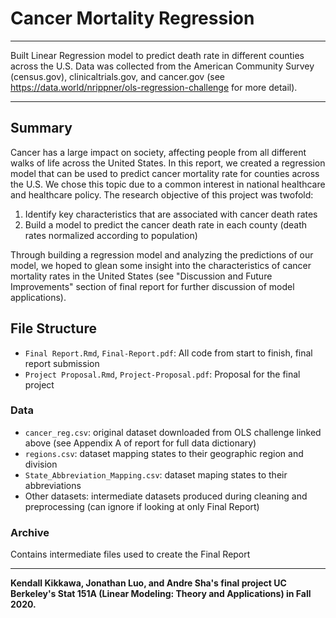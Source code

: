 # Cancer Mortality Regression

---

Built Linear Regression model to predict death rate in different counties across the U.S. Data was collected from the American Community Survey (census.gov), clinicaltrials.gov, and cancer.gov (see https://data.world/nrippner/ols-regression-challenge for more detail).

---

## Summary

Cancer has a large impact on society, affecting people from all different walks of life across the United States. In this report, we created a regression model that can be used to predict cancer mortality rate for counties across the U.S.  We chose this topic due to a common interest in national healthcare and healthcare policy.  The research objective of this project was twofold:

1. Identify key characteristics that are associated with cancer death rates
2. Build a model to predict the cancer death rate in each county (death rates normalized according to population)

Through building a regression model and analyzing the predictions of our model, we hoped to glean some insight into the characteristics of cancer mortality rates in the United States (see "Discussion and Future Improvements" section of final report for further discussion of model applications).

## File Structure

- `Final Report.Rmd`, `Final-Report.pdf`: All code from start to finish, final report submission
- `Project Proposal.Rmd`, `Project-Proposal.pdf`: Proposal for the final project

### Data
- `cancer_reg.csv`: original dataset downloaded from OLS challenge linked above (see Appendix A of report for full data dictionary)
- `regions.csv`: dataset mapping states to their geographic region and division
- `State_Abbreviation_Mapping.csv`: dataset maping states to their abbreviations
- Other datasets: intermediate datasets produced during cleaning and preprocessing (can ignore if looking at only Final Report)

### Archive
Contains intermediate files used to create the Final Report

---

**Kendall Kikkawa, Jonathan Luo, and Andre Sha's final project UC Berkeley's Stat 151A (Linear Modeling: Theory and Applications) in Fall 2020.**
